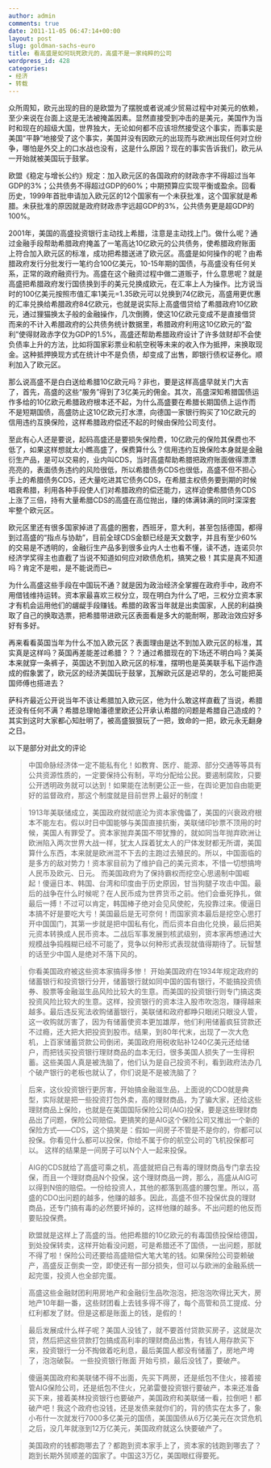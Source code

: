```yaml
---
author: admin
comments: true
date: 2011-11-05 06:47:14+00:00
layout: post
slug: goldman-sachs-euro
title: 看高盛是如何玩死欧元的，高盛不是一家纯粹的公司
wordpress_id: 428
categories:
- 经济
- 转载
---
```


众所周知，欧元出现的目的是欧盟为了摆脱或者说减少贸易过程中对美元的依赖，至少来说在台面上这是无法被掩盖因素。显然直接受到冲击的是美元，美国作为当时和现在的超级大国，世界独大，无论如何都不应该坦然接受这个事实，而事实是美国“平静”地接受了这个事实，美国并没有因欧元的出现而与欧洲出现任何对立纷争，哪怕是外交上的口水战也没有，这是什么原因？现在的事实告诉我们，欧元从一开始就被美国玩于鼓掌。

欧盟《稳定与增长公约》规定：加入欧元区的各国政府的财政赤字不得超过当年GDP的3%；公共债务不得超过GDP的60%；中期预算应实现平衡或盈余。回看历史，1999年首批申请加入欧元区的12个国家有一个未获批准，这个国家就是希腊。未获批准的原因就是政府财政赤字远超GDP的3%，公共债务更是超GDP的100%。

2001年，美国的高盛投资银行主动找上希腊，注意是主动找上门。做什么呢？通过金融手段帮助希腊政府掩盖了一笔高达10亿欧元的公共债务，使希腊政府账面上符合加入欧元区的标准，成功把希腊送进了欧元区。高盛是如何操作的呢？由希腊政府发行分批发行一笔约合100亿美元，10-15年期的国债，与高盛没有任何关系，正常的政府融资行为。高盛在这个融资过程中做二道贩子，什么意思呢？就是高盛把希腊政府发行国债换到手的美元兑换成欧元，在汇率上人为操作。比方说当时的100亿美元按照市值汇率1美元=1.35欧元可以兑换到74亿欧元，高盛用更优惠的汇率兑换给希腊政府84亿欧元，也就是说实际上高盛借贷给了希腊政府10亿欧元，通过狸猫换太子般的金融操作，几次倒腾，使这10亿欧元变成不是直接借贷而来的不计入希腊政府的公共债务统计数据里，希腊政府利用这10亿欧元的“盈利”使得财政赤字仅为GDP的1.5%，高盛还帮助希腊政府设计了许多敛财却不会使负债率上升的方法，比如将国家彩票业和航空税等未来的收入作为抵押，来换取现金。这种抵押换现方式在统计中不是负债，却变成了出售，即银行债权证券化。顺利加入了欧元区。

那么说高盛不是白白送给希腊10亿欧元吗？非也，要是这样高盛早就关门大吉了，首先，高盛的这些“服务”得到了3亿美元的佣金。其次，高盛深知希腊国债运作多给的10亿欧元希腊政府根本还不起，为什么高盛要在希腊长期国债上运作而不是短期国债，高盛防止这10亿欧元打水漂，向德国一家银行购买了10亿欧元的信用违约互换保险，这样希腊政府偿还不起的时候由保险公司支付。

至此有心人还是要说，起码高盛还是要损失保险费，10亿欧元的保险其保费也不低了，如果这样想就太小瞧高盛了，保费算什么？信用违约互换保险本身就是金融衍生产品，是可以交易的，业内叫CDS，当时高盛帮助希腊把政府账面做得漂漂亮亮的，表面债务违约的风险很低，所以希腊债务CDS也很低，高盛不但不担心手上的希腊债务CDS，还大量吃进其它债务CDS，在希腊主权债务要到期的时候唱衰希腊，利用各种手段使人们对希腊政府的偿还能力，这样迫使希腊债务CDS上涨了三倍，持有大量希腊CDS的高盛在高位抛出，赚的体满钵满的同时深深套牢整个欧元区。

欧元区里还有很多国家掉进了高盛的圈套，西班牙，意大利，甚至包括德国，都得到过高盛的“指点与协助”，目前全球CDS金额已经是天文数字，并且有至少60%的交易是不透明的，金融衍生产品多到很多业内人士也看不懂，读不透，连诺贝尔经济学奖得主也直截了当说不知道如何应对欧债危机，搞笑之极！其实是真不知道吗？肯定不是啦，是不能说而已~

为什么高盛这些手段在中国玩不通？就是因为政治经济全掌握在政府手中，政府不用借钱维持运转。资本家最喜欢三权分立，现在明白为什么了吧，三权分立资本家才有机会运用他们的龌龊手段赚钱。希腊的政客当年就是出卖国家，人民的利益换取了自己的换取选票，把希腊带进欧元区表面看是多大的能耐啊，那政治效应好多好有多好。

再来看看英国当年为什么不加入欧元区？表面理由是达不到加入欧元区的标准，其实真是这样吗？英国再差能差过希腊？？？通过希腊现在的下场还不明白吗？美英本来就穿一条裤子，英国达不到加入欧元区的标准，摆明也是英美联手私下运作造成的假象罢了，欧元区的经济美国玩于鼓掌，瓦解欧元区是迟早的，怎么可能把英国师傅也搭进去？

萨科齐最近公开说当年不该让希腊加入欧元区，他为什么敢这样直截了当说，希腊还没有任何不满？希腊总理帕潘德里欧还公开承认希腊的问题是希腊自己造成的？其实到这时大家都心知肚明了，被高盛狠狠玩了一把，致命的一把，欧元永无翻身之日。

以下是部分对此文的评论


> 中国命脉经济体一定不能私有化！如教育、医疗、能源、部分交通等等具有公共资源性质的，一定要保持公有制，平均分配给公民。要遏制腐败，只要公开透明政务就可以达到！如果能在法制更公正一些，在舆论更加自由能更好的监督政府，那这个制度就是目前世界上最好的制度！




> 1913年美联储成立，美国政府就彻底沦为资本家傀儡了，美国的兴衰政府根本不能左右。假以时日中国能够与美国直接抗衡，美联储印钞票不顶用的时候，美国人有罪受了。资本家抛弃美国不带犹豫的，就如同当年抛弃欧洲让欧洲陷入两次世界大战一样，犹太人踩着犹太人的尸体发财都无所谓，美国算什么东西，本来就是欧洲混不下去的主跑过去殖民的。所以，中国面临的是多方的敌对势力！资本家目前为了维护自己的美元资本，不惜一切想搞垮人民币及欧元、日元。
而美国政府为了保持霸权而挖空心思遏制中国崛起！傻逼日本、韩国、台湾和印度由于历史原因，甘当狗腿子攻击中国。最后的战争在什么时候呢？在人民币成为世界货币之前。他们会垂死挣扎，做最后一搏！不过可以肯定，韩国棒子绝对会见风使舵，先投靠过来。傻逼日本搞不好是要吃大亏！美国最后是无可奈何！而国家资本最后是挖空心思打开中国国门，其第一步就是把中国私有化，而后资本自由化兑换，最后把美元资本转换成人民币资本。二战后军事发展到核武级别，资本家再想通过大规模战争捣糨糊已经不可能了，竞争以何种形式表现就值得期待了。玩智慧的话至少中国人是绝对不落下风的。




> 你看美国政府被这些资本家搞得多惨！
开始美国政府在1934年规定政府的储蓄银行和投资银行分开，储蓄银行就如同中国的国有银行，不能搞投资债券、股票等金融滋生品风险比较大的生意。而美国的投资银行则专门搞这类投资风险比较大的生意。这样，投资银行的资本注入股市吹泡泡，赚得越来越多。最后违反宪法收购储蓄银行，美联储和政府都睁只眼闭只眼没人管，这一收购就厉害了，因为有储蓄使资本更加雄厚，他们利用储蓄疯狂贷款还不过瘾，还大把大把投资到股市。结果，到80年代末，出现了一次大危机，上百家储蓄贷款公司倒闭，美国政府用税收贴补1240亿美元还给储户，而把钱买投资银行理财商品的血本无归，很多美国人损失了一生得积蓄。这些美国人真是被洗脑了，他们认为是自己投资不利，看到政府法办几个破产银行的老板也就认了，你们说是不是被洗脑了？

> 后来，这伙投资银行更厉害，开始搞金融滋生品，上面说的CDO就是典型，实际就是把一些投资打包外卖，高的理财商品，为了骗大家，还给这些理财商品上保险，也就是在美国国际保险公司(AIG)投保，要是这些理财商品出了问题，保险公司赔偿。更搞笑的是AIG这个保险公司又推出一个新的保险方式——CDS，这个搞笑是：假如一间房子不管是不是你的，你都可以投保。你看见什么都可以投保，你给不属于你的航空公司的飞机投保都可以。
这样的结果是一间房子可以N个人一起来投保。

> AIG的CDS就给了高盛可乘之机，高盛就把自己有毒的理财商品专门拿去投保，而且一个理财商品N个投保，这个理财商品一跨，那么，高盛从AIG可以得到N倍的赔偿。一份给投资人，其他的都落到高盛的腰包里。所以，高盛的CDO出问题的越多，他赚的越多。因此，高盛不但不投保优良的理财商品，还专门搞有毒的必然要坏掉的，这样他赚的越多。不出问题的他反而要贴投保费。

> 欧盟就是这样上了高盛的当。他把希腊的10亿欧元的有毒国债投保给德国，到处投保转卖，这样开始看没问题，可是希腊还不了国债，一出问题，那就不得了啦！保险公司还要给高盛赔偿大笔大笔的钱。如果保险公司耍赖破产，高盛反正倒卖一空，即使还有一部分损失，但可以与欧洲的金融系统一起完蛋，投资人也全部完蛋。

> 高盛这些金融财团利用房地产和金融衍生品吹泡泡，把泡泡吹得比天大，房地产10年翻一番，这些财团看上去钱多得不得了，每个高管和员工提成、分红利都发了财。但是这都是账面上的钱，是假的！

> 最后发展成什么样子呢？美国人没钱了，就不要首付贷款买房子，这就是次贷，然后把这些贷款打包搞成高利率的理财商品出售，有钱人用存款买下来，投资银行一分不掏做着吃利息，最后美国人都没有储蓄了，房地产垮了，泡泡破裂。
一些投资银行账面 开始亏损，最后没钱了，要破产。

> 傻逼美国政府和美联储不得不出面，先买下两房，还是纸包不住火，接着接管AIG保险公司，还是纸包不住火，兄弟雷曼投资银行要破产，本来还准备买下来，接着美林投资银行也要破产，美国政府和美联储一看，拉倒吧！都破产吧！我这个政府也没钱，还是发债来就你们的，背的债实在太多了，象小布什一次就发行7000多亿美元的国债，美国国债从6万亿美元在次贷危机之后，没几年就涨到12万亿美元，美国政府就这么快要破产了。

> 美国政府的钱都跑哪去了？都跑到资本家手上了，资本家的钱跑到哪去了？跑到长期外贸顺差的国家了。中国这3万亿，美国眼红得要死。
